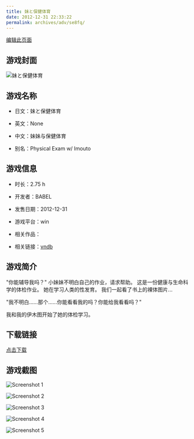 ```yaml
---
title: 妹と保健体育
date: 2012-12-31 22:33:22
permalink: archives/adv/se8fq/
---
```

[编辑此页面](https://github.com/ACG-3/ADV3-source/blob/main/source/_posts/%E5%A6%B9%E3%81%A8%E4%BF%9D%E5%81%A5%E4%BD%93%E8%82%B2.md)

## 游戏封面

![妹と保健体育](https://pan.timero.xyz/d/onedrive/img_lib_001/%E5%A6%B9%E3%81%A8%E4%BF%9D%E5%81%A5%E4%BD%93%E8%82%B2_cover.avif)


## 游戏名称

- 日文：妹と保健体育
- 英文：None
- 中文：妹妹与保健体育

- 别名：Physical Exam w/ Imouto


## 游戏信息

- 时长：2.75 h
- 开发者：BABEL
- 发售日期：2012-12-31
- 游戏平台：win
- 相关作品：

- 相关链接：[vndb](https://vndb.org/v11900)


## 游戏简介

"你能辅导我吗？"
小妹妹不明白自己的作业，请求帮助。
这是一份健康与生命科学的体检作业。
她在学习人类的性发育。
我们一起看了书上的裸体图片...

"我不明白......那个......你能看看我的吗？你能给我看看吗？"

我和我的伊木图开始了她的体检学习。




## 下载链接

[点击下载](https://pan.timero.xyz/onedrive/adv_lib_001/%E5%A6%B9%E3%81%A8%E4%BF%9D%E5%81%A5%E4%BD%93%E8%82%B2)


## 游戏截图


![Screenshot 1](https://pan.timero.xyz/d/onedrive/img_lib_001/%E5%A6%B9%E3%81%A8%E4%BF%9D%E5%81%A5%E4%BD%93%E8%82%B2_Screenshot_1.avif)

![Screenshot 2](https://pan.timero.xyz/d/onedrive/img_lib_001/%E5%A6%B9%E3%81%A8%E4%BF%9D%E5%81%A5%E4%BD%93%E8%82%B2_Screenshot_2.avif)

![Screenshot 3](https://pan.timero.xyz/d/onedrive/img_lib_001/%E5%A6%B9%E3%81%A8%E4%BF%9D%E5%81%A5%E4%BD%93%E8%82%B2_Screenshot_3.avif)

![Screenshot 4](https://pan.timero.xyz/d/onedrive/img_lib_001/%E5%A6%B9%E3%81%A8%E4%BF%9D%E5%81%A5%E4%BD%93%E8%82%B2_Screenshot_4.avif)

![Screenshot 5](https://pan.timero.xyz/d/onedrive/img_lib_001/%E5%A6%B9%E3%81%A8%E4%BF%9D%E5%81%A5%E4%BD%93%E8%82%B2_Screenshot_5.avif)

